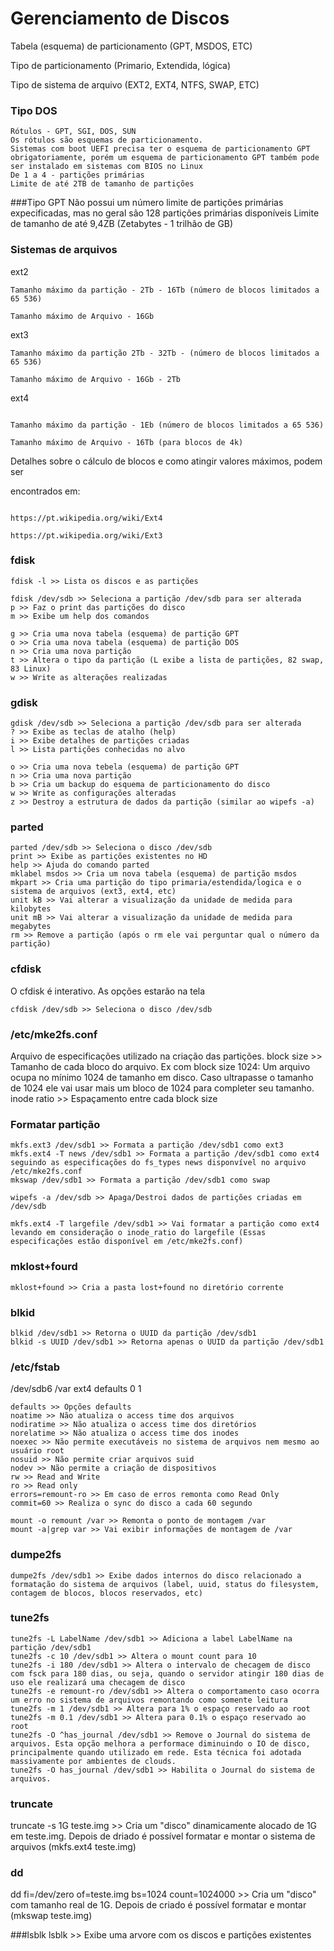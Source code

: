 # Gerenciamento de Discos
Tabela (esquema) de particionamento (GPT, MSDOS, ETC)


Tipo de particionamento (Primario, Extendida, lógica)


Tipo de sistema de arquivo (EXT2, EXT4, NTFS, SWAP, ETC)

### Tipo DOS
```
Rótulos - GPT, SGI, DOS, SUN
Os rótulos são esquemas de particionamento.
Sistemas com boot UEFI precisa ter o esquema de particionamento GPT obrigatoriamente, porém um esquema de particionamento GPT também pode ser instalado em sistemas com BIOS no Linux
De 1 a 4 - partições primárias
Limite de até 2TB de tamanho de partições

```
###Tipo GPT
Não possui um número limite de partições primárias expecificadas, mas no geral são 128 partições primárias disponíveis
Limite de tamanho de até 9,4ZB (Zetabytes - 1 trilhão de GB)

### Sistemas de arquivos

ext2
```
Tamanho máximo da partição - 2Tb - 16Tb (número de blocos limitados a 65 536)

Tamanho máximo de Arquivo - 16Gb
```
ext3

```
Tamanho máximo da partição 2Tb - 32Tb - (número de blocos limitados a 65 536)

Tamanho máximo de Arquivo - 16Gb - 2Tb
```
ext4
```

Tamanho máximo da partição - 1Eb (número de blocos limitados a 65 536)

Tamanho máximo de Arquivo - 16Tb (para blocos de 4k)
```

Detalhes sobre o cálculo de blocos e como atingir valores máximos, podem ser

encontrados em:
```

https://pt.wikipedia.org/wiki/Ext4

https://pt.wikipedia.org/wiki/Ext3
```

### fdisk
```
fdisk -l >> Lista os discos e as partições

fdisk /dev/sdb >> Seleciona a partição /dev/sdb para ser alterada
p >> Faz o print das partições do disco
m >> Exibe um help dos comandos

g >> Cria uma nova tabela (esquema) de partição GPT
o >> Cria uma nova tabela (esquema) de partição DOS
n >> Cria uma nova partição
t >> Altera o tipo da partição (L exibe a lista de partições, 82 swap, 83 Linux)
w >> Write as alterações realizadas

```
### gdisk

```
gdisk /dev/sdb >> Seleciona a partição /dev/sdb para ser alterada
? >> Exibe as teclas de atalho (help)
i >> Exibe detalhes de partições criadas
l >> Lista partições conhecidas no alvo

o >> Cria uma nova tebela (esquema) de partição GPT
n >> Cria uma nova partição
b >> Cria um backup do esquema de particionamento do disco
w >> Write as configurações alteradas
z >> Destroy a estrutura de dados da partição (similar ao wipefs -a)

```
### parted
```
parted /dev/sdb >> Seleciona o disco /dev/sdb
print >> Exibe as partições existentes no HD
help >> Ajuda do comando parted
mklabel msdos >> Cria um nova tabela (esquema) de partição msdos
mkpart >> Cria uma partição do tipo primaria/estendida/logica e o sistema de arquivos (ext3, ext4, etc)
unit kB >> Vai alterar a visualização da unidade de medida para kilobytes
unit mB >> Vai alterar a visualização da unidade de medida para megabytes
rm >> Remove a partição (após o rm ele vai perguntar qual o número da partição)
```
### cfdisk
O cfdisk é interativo. As opções estarão na tela
```
cfdisk /dev/sdb >> Seleciona o disco /dev/sdb
```
### /etc/mke2fs.conf

Arquivo de especificações utilizado na criação das partições.
block size >> Tamanho de cada bloco do arquivo. Ex com block size 1024: Um arquivo ocupa no mínimo 1024 de tamanho em disco. Caso ultrapasse o tamanho de 1024 ele vai usar mais um bloco de 1024 para completer seu tamanho.
inode ratio >> Espaçamento entre cada block size

### Formatar partição
```
mkfs.ext3 /dev/sdb1 >> Formata a partição /dev/sdb1 como ext3
mkfs.ext4 -T news /dev/sdb1 >> Formata a partição /dev/sdb1 como ext4 seguindo as especificações do fs_types news disponvível no arquivo /etc/mke2fs.conf
mkswap /dev/sdb1 >> Formata a partição /dev/sdb1 como swap

wipefs -a /dev/sdb >> Apaga/Destroi dados de partições criadas em /dev/sdb

mkfs.ext4 -T largefile /dev/sdb1 >> Vai formatar a partição como ext4 levando em consideração o inode_ratio do largefile (Essas especificações estão disponível em /etc/mke2fs.conf)

```
### mklost+fourd
```
mklost+found >> Cria a pasta lost+found no diretório corrente
```

### blkid
```
blkid /dev/sdb1 >> Retorna o UUID da partição /dev/sdb1
blkid -s UUID /dev/sdb1 >> Retorna apenas o UUID da partição /dev/sdb1
```

### /etc/fstab
<file system>  	<mount 	point>  <type>  <options>  	<dump>  <check>
/dev/sdb6	/var		ext4	defaults	0	1

```
defaults >> Opções defaults
noatime >> Não atualiza o access time dos arquivos
nodiratime >> Não atualiza o access time dos diretórios
norelatime >> Não atualiza o access time dos inodes
noexec >> Não permite executáveis no sistema de arquivos nem mesmo ao usuário root
nosuid >> Não permite criar arquivos suid
nodev >> Não permite a criação de dispositivos
rw >> Read and Write
ro >> Read only
errors=remount-ro >> Em caso de erros remonta como Read Only
commit=60 >> Realiza o sync do disco a cada 60 segundo

mount -o remount /var >> Remonta o ponto de montagem /var
mount -a|grep var >> Vai exibir informações de montagem de /var
```

### dumpe2fs
```
dumpe2fs /dev/sdb1 >> Exibe dados internos do disco relacionado a formatação do sistema de arquivos (label, uuid, status do filesystem, contagem de blocos, blocos reservados, etc)
```

### tune2fs
```
tune2fs -L LabelName /dev/sdb1 >> Adiciona a label LabelName na partição /dev/sdb1
tune2fs -c 10 /dev/sdb1 >> Altera o mount count para 10
tune2fs -i 180 /dev/sdb1 >> Altera o intervalo de checagem de disco com fsck para 180 dias, ou seja, quando o servidor atingir 180 dias de uso ele realizará uma checagem de disco
tune2fs -e remount-ro /dev/sdb1 >> Altera o comportamento caso ocorra um erro no sistema de arquivos remontando como somente leitura
tune2fs -m 1 /dev/sdb1 >> Altera para 1% o espaço reservado ao root
tune2fs -m 0.1 /dev/sdb1 >> Altera para 0.1% o espaço reservado ao root
tune2fs -O ^has_journal /dev/sdb1 >> Remove o Journal do sistema de arquivos. Esta opção melhora a performace diminuindo o IO de disco, principalmente quando utilizado em rede. Esta técnica foi adotada massivamente por ambientes de clouds.
tune2fs -O has_journal /dev/sdb1 >> Habilita o Journal do sistema de arquivos.

```
### truncate
truncate -s 1G teste.img >> Cria um "disco" dinamicamente alocado de 1G em teste.img. Depois de driado é possível formatar e montar o sistema de arquivos (mkfs.ext4 teste.img)

### dd
dd fi=/dev/zero of=teste.img bs=1024 count=1024000 >> Cria um "disco" com tamanho real de 1G. Depois de criado é possível formatar e montar (mkswap teste.img)

###lsblk
lsblk >> Exibe uma arvore com os discos e partições existentes
